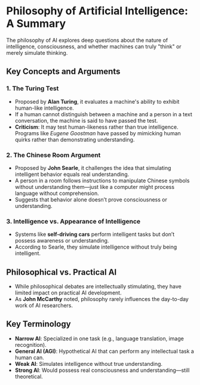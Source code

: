 
# Philosophy of Artificial Intelligence: A Summary

The philosophy of AI explores deep questions about the nature of intelligence, consciousness, and whether machines can truly "think" or merely simulate thinking.

## Key Concepts and Arguments

### 1. The Turing Test
- Proposed by **Alan Turing**, it evaluates a machine's ability to exhibit human-like intelligence.
- If a human cannot distinguish between a machine and a person in a text conversation, the machine is said to have passed the test.
- **Criticism**: It may test human-likeness rather than true intelligence. Programs like *Eugene Goostman* have passed by mimicking human quirks rather than demonstrating understanding.

### 2. The Chinese Room Argument
- Proposed by **John Searle**, it challenges the idea that simulating intelligent behavior equals real understanding.
- A person in a room follows instructions to manipulate Chinese symbols without understanding them—just like a computer might process language without comprehension.
- Suggests that behavior alone doesn’t prove consciousness or understanding.

### 3. Intelligence vs. Appearance of Intelligence
- Systems like **self-driving cars** perform intelligent tasks but don’t possess awareness or understanding.
- According to Searle, they simulate intelligence without truly being intelligent.

## Philosophical vs. Practical AI
- While philosophical debates are intellectually stimulating, they have limited impact on practical AI development.
- As **John McCarthy** noted, philosophy rarely influences the day-to-day work of AI researchers.

## Key Terminology

- **Narrow AI**: Specialized in one task (e.g., language translation, image recognition).
- **General AI (AGI)**: Hypothetical AI that can perform any intellectual task a human can.
- **Weak AI**: Simulates intelligence without true understanding.
- **Strong AI**: Would possess real consciousness and understanding—still theoretical.
